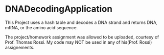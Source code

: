 # DNADecodingApplication
This Project uses a hash table and decodes a DNA strand and returns DNA, mRNA, or the amino acid sequence.

The project/homework assignment was allowed to be uploaded, courtesy of Prof. Thomas Rossi.
My code may NOT be used in any of his(Prof. Rossi) assignements.
